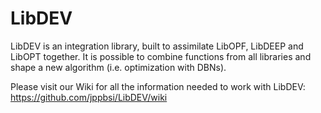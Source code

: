 # LibDEV
LibDEV is an integration library, built to assimilate LibOPF, LibDEEP and LibOPT together. It is possible to combine functions from all libraries and shape a new algorithm (i.e. optimization with DBNs).

Please visit our Wiki for all the information needed to work with LibDEV: https://github.com/jppbsi/LibDEV/wiki

